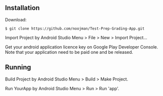 ## Installation

Download:

    $ git clone https://github.com/noojman/Test-Prep-Grading-App.git

Import Project by Android Studio Menu > File > New > Import Project...

Get your android application licence key on Google Play Developer Console.  
Note that your application need to be paid one and be released.

## Running

Build Project by Android Studio Menu > Build > Make Project.

Run YourApp by Android Studio Menu > Run > Run 'app'.
